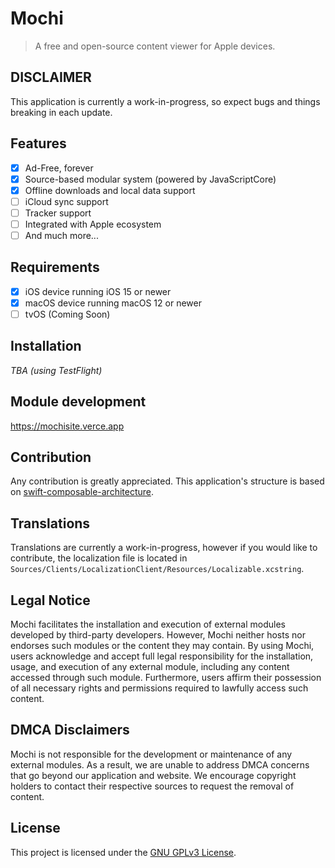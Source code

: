 # Mochi
> A free and open-source content viewer for Apple devices.

## DISCLAIMER
This application is currently a work-in-progress, so expect bugs and things breaking in each update.

## Features
- [X] Ad-Free, forever
- [X] Source-based modular system (powered by JavaScriptCore)
- [X] Offline downloads and local data support
- [ ] iCloud sync support
- [ ] Tracker support
- [ ] Integrated with Apple ecosystem
- [ ] And much more...

## Requirements
- [X] iOS device running iOS 15 or newer
- [X] macOS device running macOS 12 or newer 
- [ ] tvOS (Coming Soon)

## Installation
*TBA (using TestFlight)*

## Module development
https://mochisite.verce.app

## Contribution
Any contribution is greatly appreciated. This application's structure is based on [swift-composable-architecture](https://github.com/pointfreeco/swift-composable-architecture).

## Translations
Translations are currently a work-in-progress, however if you would like to contribute, the localization file is located in `Sources/Clients/LocalizationClient/Resources/Localizable.xcstring`.

## Legal Notice
Mochi facilitates the installation and execution of external modules developed by third-party developers. However, Mochi neither hosts nor endorses such modules or the content they may contain. By using Mochi, users acknowledge and accept full legal responsibility for the installation, usage, and execution of any external module, including any content accessed through such module. Furthermore, users affirm their possession of all necessary rights and permissions required to lawfully access such content.

## DMCA Disclaimers
Mochi is not responsible for the development or maintenance of any external modules. As a result, we are unable to address DMCA concerns that go beyond our application and website. We encourage copyright holders to contact their respective sources to request the removal of content.

## License
This project is licensed under the [GNU GPLv3 License](LICENSE).
